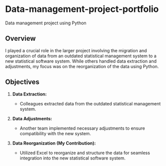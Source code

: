 # Data-management-project-portfolio
Data management project using Python


## Overview

I played a crucial role in the larger project involving the migration and organization of data from an outdated statistical management system to a new statistical software system. While others handled data extraction and adjustments, my focus was on the reorganization of the data using Python.

## Objectives

1. **Data Extraction:**
   - Colleagues extracted data from the outdated statistical management system.

2. **Data Adjustments:**
   - Another team implemented necessary adjustments to ensure compatibility with the new system.

3. **Data Reorganization (My Contribution):**
   - Utilized Excel to reorganize and structure the data for seamless integration into the new statistical software system.
